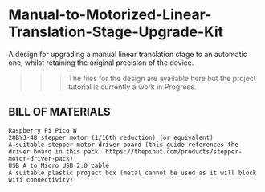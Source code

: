 # Manual-to-Motorized-Linear-Translation-Stage-Upgrade-Kit
A design for upgrading a manual linear translation stage to an automatic one, whilst retaining the  original precision of the device.

>>>The files for the design are available here but the project tutorial is currently a work in Progress.

## BILL OF MATERIALS
  ```
  Raspberry Pi Pico W
  28BYJ-48 stepper motor (1/16th reduction) (or equivalent)
  A suitable stepper motor driver board (this guide references the driver board in this pack: https://thepihut.com/products/stepper-motor-driver-pack)
  USB A to Micro USB 2.0 cable
  A suitable plastic project box (metal cannot be used as it will block wifi connectivity)
  ```

